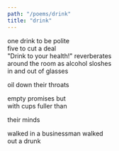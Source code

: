 ```yaml
---
path: "/poems/drink"
title: "drink"
---
```


one drink to be polite\
five to cut a deal\
"Drink to your health!" reverberates\
around the room as alcohol sloshes\
in and out of glasses

oil down their throats

empty promises but\
with cups fuller than 

their minds

walked in a businessman walked\
out a drunk
